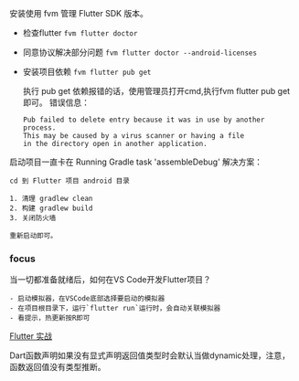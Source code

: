
安装使用 fvm 管理 Flutter SDK 版本。 

- 检查flutter
`fvm flutter doctor`

- 同意协议解决部分问题
`fvm flutter doctor --android-licenses`

- 安装项目依赖
`fvm flutter pub get`

    执行 pub get 依赖报错的话，使用管理员打开cmd,执行fvm flutter pub get 即可。
    错误信息：
    ```text
    Pub failed to delete entry because it was in use by another process.
    This may be caused by a virus scanner or having a file
    in the directory open in another application.
    ```

启动项目一直卡在 Running Gradle task 'assembleDebug' 解决方案：

    cd 到 Flutter 项目 android 目录

    1. 清理 gradlew clean
    2. 构建 gradlew build
    3. 关闭防火墙

    重新启动即可。


### focus
当一切都准备就绪后，如何在VS Code开发Flutter项目？
 
    - 启动模拟器，在VSCode底部选择要启动的模拟器
    - 在项目根目录下，运行`flutter run`运行时，会自动关联模拟器
    - 看提示，热更新按R即可 



[Flutter 实战](https://book.flutterchina.club/)


Dart函数声明如果没有显式声明返回值类型时会默认当做dynamic处理，注意，函数返回值没有类型推断。
